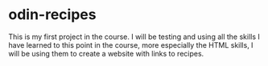 # odin-recipes

This is my first project in the course. 
I will be testing and using all the skills I have learned to this point in the course, more 
especially the HTML skills, I will be using them to create a website with links to recipes.